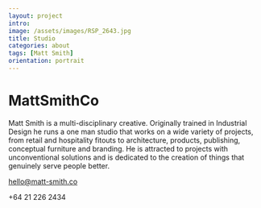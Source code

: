 ```yaml
---
layout: project
intro: 
image: /assets/images/RSP_2643.jpg
title: Studio
categories: about
tags: [Matt Smith]
orientation: portrait
---
```


# MattSmithCo

Matt Smith is a multi-disciplinary creative. Originally trained in Industrial Design he runs a one man studio that works on a wide variety of projects, from retail and hospitality fitouts to architecture, products, publishing, conceptual furniture and branding. He is attracted to projects with unconventional solutions and is dedicated to the creation of things that genuinely serve people better. 


[hello@matt-smith.co](mailto:hello@matt-smith.co) 

+64 21 226 2434


